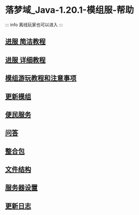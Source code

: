 
# 落梦域_Java-1.20.1-模组服-帮助

::: info 离线玩家也可以进入
:::

## [进服 简洁教程](./1-简洁教程/0-简洁教程.md)

## [进服 详细教程](./2-详细教程/0-详细教程.md)

## [模组游玩教程和注意事项](./3-模组游玩教程和注意事项/模组游玩教程和注意事项.md)

## [更新模组](./4-更新模组/更新模组.md)

## [便民服务](./5-便民服务/0-便民服务.md)

## [问答](./6-问答/问答.md)

## [整合包](./7-整合包/0-整合包.md)

## [文件结构](./8-文件结构/0-文件结构.md)

## [服务器设置](./9-服务器设置/0-服务器设置.md)

## [更新日志](./10-更新日志/落梦域_Java-1.20.1-模组服-更新日志.md)
